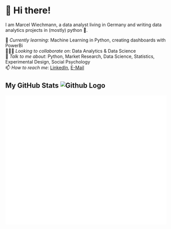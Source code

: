 # 👋 Hi there!

I am Marcel Wiechmann, a data analyst living in Germany and writing data analytics projects in (mostly) python 🐍.

🌱 *Currently learning*: Machine Learning in Python, creating dashboards with PowerBi
<br>🤜💥🤛 *Looking to collaborate on*: Data Analytics & Data Science
<br> 💬 *Talk to me about*: Python, Market Research, Data Science, Statistics, Experimental Design, Social Psychology
<br>📫 *How to reach me*: [LinkedIn](https://www.linkedin.com/in/marcel-wiechmann-4a10a343/), [E-Mail](mail@mwiechmann.com)

## My GitHub Stats <img src="https://github.githubassets.com/images/modules/logos_page/GitHub-Mark.png" alt="Github Logo" width=50px/>
![Metrics](https://github.com/MWiechmann/MWiechmann/blob/main/github-metrics.svg)
<!---
MWiechmann/MWiechmann is a ✨ special ✨ repository because its `README.md` (this file) appears on your GitHub profile.
You can click the Preview link to take a look at your changes.
--->
